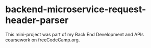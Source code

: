 # backend-microservice-request-header-parser
This mini-project was part of my Back End Development and APIs coursework on freeCodeCamp.org.
